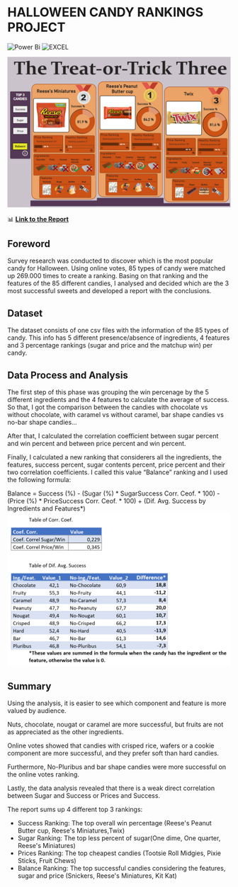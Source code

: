 # HALLOWEEN CANDY RANKINGS PROJECT

![Power Bi](https://img.shields.io/badge/power_bi-F2C811?style=for-the-badge&logo=powerbi&logoColor=black)
![EXCEL](https://img.shields.io/badge/Microsoft_Excel-217346?style=for-the-badge&logo=microsoft-excel&logoColor=white)

![Report](https://github.com/AlvaroAlonsoLarre/Candy-Rankings-Report/blob/main/IntroProjectMavenHalloween.jpg)

📊 **[Link to the Report](https://app.powerbi.com/view?r=eyJrIjoiMWFlOTNlOWUtMjhlMC00NzE3LTkzNWItYWFiMjE3N2UwYmEwIiwidCI6ImI3MzdhZDYyLWRiZTEtNGUzMi05OTE0LWEyMDNhNTRkMjQzZSJ9)**

## Foreword
Survey research was conducted to discover which is the most popular candy for Halloween.  Using online votes, 85 types of candy were matched up 269.000 times to create a ranking.
Basing on that ranking and the features of the 85 different candies, I analysed and decided which are the 3 most successful sweets and developed a report with the conclusions.

## Dataset
The dataset consists of one csv files with the information of the 85 types of candy. This info has 5 different presence/absence of ingredients, 4 features and 3 percentage rankings (sugar and price and the matchup win) per candy. 

## Data Process and Analysis
The first step of this phase was grouping the win percenage by the 5 different ingredients and the 4 features to calculate the average of success. So that, I got the comparison between the candies with chocolate vs without chocolate, with caramel vs without caramel, bar shape candies vs no-bar shape candies…

After that, I calculated the correlation coefficient between sugar percent and win percent and between price percent and win percent.

Finally, I calculated a new ranking that considerers all the ingredients, the features, success percent, sugar contents percent, price percent and their two correlation coefficients. I called this value “Balance” ranking and I used the following formula:

Balance = Success (%) - (Sugar (%) * SugarSuccess Corr. Ceof. * 100) - (Price (%) * PriceSuccess Corr. Ceof. * 100) + (Dif. Avg. Success by Ingredients and Features*)
 
![Table](https://github.com/AlvaroAlonsoLarre/Candy-Rankings-Report/blob/main/TableMavenHalloween.png)


## Summary
Using the analysis, it is easier to see which component and feature is more valued by audience. 

Nuts, chocolate, nougat or caramel are more successful, but fruits are not as appreciated as the other ingredients.

Online votes showed that candies with crisped rice, wafers or a cookie component are more successful, and they prefer soft than hard candies. 

Furthermore, No-Pluribus and bar shape candies were more successful on the online votes ranking.

Lastly, the data analysis revealed that there is a weak direct correlation between Sugar and Success or Prices and Success. 

The report sums up 4 different top 3 rankings:
- Success Ranking: The top overall win percentage (Reese's Peanut Butter cup, Reese's Miniatures,Twix)
- Sugar Ranking: The top less percent of sugar(One dime, One quarter, Reese's Miniatures)
- Prices Ranking: The top cheapest candies (Tootsie Roll Midgies, Pixie Sticks, Fruit Chews)
- Balance Ranking: The top successful candies considering the features, sugar and price (Snickers, Reese's Miniatures, Kit Kat)
